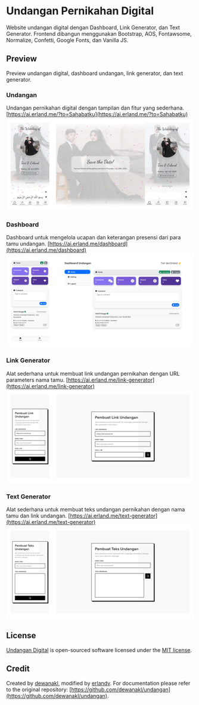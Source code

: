 # Undangan Pernikahan Digital
Website undangan digital dengan Dashboard, Link Generator, dan Text Generator.
Frontend dibangun menggunakan Bootstrap, AOS, Fontawsome, Normalize, Confetti, Google Fonts, dan Vanilla JS.

## Preview
Preview undangan digital, dashboard undangan, link generator, dan text generator.

### Undangan
Undangan pernikahan digital dengan tampilan dan fitur yang sederhana.
[https://ai.erland.me/?to=Sahabatku](https://ai.erland.me/?to=Sahabatku)
![Thumbnail](./assets/images/preview-undangan.webp)

### Dashboard
Dashboard untuk mengelola ucapan dan keterangan presensi dari para tamu undangan.
[https://ai.erland.me/dashboard](https://ai.erland.me/dashboard)
![Thumbnail](./assets/images/preview-dashboard.webp)

### Link Generator
Alat sederhana untuk membuat link undangan pernikahan dengan URL parameters nama tamu.
[https://ai.erland.me/link-generator](https://ai.erland.me/link-generator)
![Thumbnail](./assets/images/preview-link-generator.webp)

### Text Generator
Alat sederhana untuk membuat teks undangan pernikahan dengan nama tamu dan link undangan.
[https://ai.erland.me/text-generator](https://ai.erland.me/text-generator)
![Thumbnail](./assets/images/preview-text-generator.webp)

## License
[Undangan Digital](https://github.com/erlandv/undangan-digital) is open-sourced software licensed under the [MIT license](https://opensource.org/licenses/MIT).

## Credit
Created by [dewanakl](https://github.com/dewanakl), modified by [erlandv](https://github.com/erlandv). For documentation please refer to the original repository: [https://github.com/dewanakl/undangan](https://github.com/dewanakl/undangan).